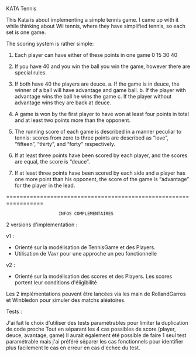 KATA Tennis

This Kata is about implementing a simple tennis game. I came up with it while thinking about Wii tennis, where they have simplified tennis, so each set is one game.

The scoring system is rather simple:

1. Each player can have either of these points in one game 0 15 30 40

2. If you have 40 and you win the ball you win the game, however there are special rules.

3. If both have 40 the players are deuce. a. If the game is in deuce, the winner of a ball will have advantage and game ball. b. If the player with advantage wins the ball he wins the game c. If the player without advantage wins they are back at deuce.


1. A game is won by the first player to have won at least four points in total and at least two points more than the opponent.

2. The running score of each game is described in a manner peculiar to tennis: scores from zero to three points are described as “love”, “fifteen”, “thirty”, and “forty” respectively.

3. If at least three points have been scored by each player, and the scores are equal, the score is “deuce”.

4. If at least three points have been scored by each side and a player has one more point than his opponent, the score of the game is “advantage” for the player in the lead.


=================================================================

                        INFOS COMPLEMENTAIRES

2 versions d'implementation : 

v1 : 
 - Orienté sur la modélisation de TennisGame et des Players.
 - Utilisation de Vavr pour une approche un peu fonctionnelle

v2 : 
 - Orienté sur la modélisation des scores et des Players.
 Les scores portent leur conditions d'éligibilité
 
 
Les 2 implémentations peuvent être lancées via les main de RollandGarros et Winbledon
pour simuler des matchs aléatoires.

Tests : 

J'ai fait le choix d'utiliser des tests paramétrables pour limiter la duplication de code proche
Tout en séparant les 4 cas possibles de score (player, deuce, avantage, game)
Il aurait également été possible de faire 1 seul test paramétrable 
mais j'ai préféré séparer les cas fonctionnels pour identifier plus facilement le cas en erreur en cas d'echec du test.
